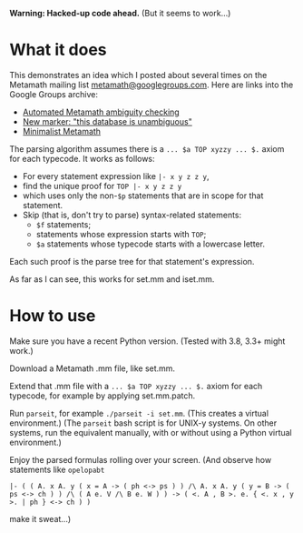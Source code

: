 **Warning: Hacked-up code ahead.**  (But it seems to work...)


# What it does

This demonstrates an idea which I posted about several times
on the Metamath mailing list metamath@googlegroups.com.
Here are links into the Google Groups archive:

- [Automated Metamath ambiguity checking](https://groups.google.com/g/metamath/c/DrXCGlyj6_w/m/pHGsht_VBwAJ)
- [New marker: "this database is unambiguous"](https://groups.google.com/g/metamath/c/wtZhLZT6IpI/m/NbUBsn9kBAAJ)
- [Minimalist Metamath](https://groups.google.com/g/metamath/c/8QJqoFgMXhE/m/07Q60TflBwAJ)

The parsing algorithm assumes there is a `... $a TOP xyzzy ... $.` axiom for each typecode.
It works as follows:

* For every statement expression like `|- x y z z y`,
* find the unique proof for `TOP |- x y z z y`
* which uses only the non-`$p` statements that are in scope for that statement.
* Skip (that is, don't try to parse) syntax-related statements:
    * `$f` statements;
    * statements whose expression starts with `TOP`;
    * `$a` statements whose typecode starts with a lowercase letter.

Each such proof is the parse tree for that statement's expression.

As far as I can see, this works for set.mm and iset.mm.


# How to use

Make sure you have a recent Python version.
(Tested with 3.8, 3.3+ might work.)

Download a Metamath .mm file, like set.mm.

Extend that .mm file with a `... $a TOP xyzzy ... $.` axiom for each typecode,
for example by applying set.mm.patch.

Run `parseit`, for example `./parseit -i set.mm`.
(This creates a virtual environment.)
(The `parseit` bash script is for UNIX-y systems.
On other systems, run the equivalent manually,
with or without using a Python virtual environment.)

Enjoy the parsed formulas rolling over your screen.
(And observe how statements like `opelopabt`
```
|- ( ( A. x A. y ( x = A -> ( ph <-> ps ) ) /\ A. x A. y ( y = B -> ( ps <-> ch ) ) /\ ( A e. V /\ B e. W ) ) -> ( <. A , B >. e. { <. x , y >. | ph } <-> ch ) )
```
make it sweat...)
